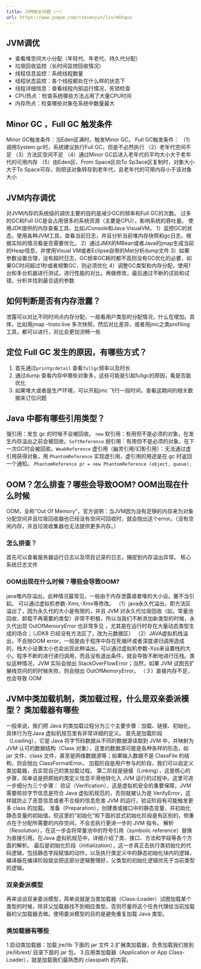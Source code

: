 ```yaml
---
title: JVM相关问题（一）
url: https://www.yuque.com/stevenyin/liv/mkhqvu
---
```


<a name="h4lkX"></a>

## **JVM调优**

- 查看堆空间大小分配（年轻代、年老代、持久代分配）
- 垃圾回收监控（长时间监控回收情况）
- 线程信息监控：系统线程数量
- 线程状态监控：各个线程都处在什么样的状态下
- 线程详细信息：查看线程内部运行情况，死锁检查
- CPU热点：检查系统哪些方法占用了大量CPU时间
- 内存热点：检查哪些对象在系统中数量最大 <a name="JHqUu"></a>

## Minor GC ，Full GC 触发条件

Minor GC触发条件：当Eden区满时，触发Minor GC。
Full GC触发条件：
（1）调用System.gc时，系统建议执行Full GC，但是不必然执行
（2）老年代空间不足
（3）方法区空间不足
（4）通过Minor GC后进入老年代的平均大小大于老年代的可用内存
（5）由Eden区、From Space区向To Sp3ace区复制时，对象大小大于To Space可存，则把该对象转存到老年代，且老年代的可用内存小于该对象大小 <a name="uvfcf"></a>

## JVM内存调优

对JVM内存的系统级的调优主要的目的是减少GC的频率和Full GC的次数。 过多的GC和Full GC是会占用很多的系统资源（主要是CPU），影响系统的吞吐量。
使用JDK提供的内存查看工具，比如JConsole和Java VisualVM。
1）监控GC的状态，使用各种JVM工具，查看当前日志，并且分析当前堆内存快照和gc日志，根据实际的情况看是否需要优化。
2）通过JMX的MBean或者Java的jmap生成当前的Heap信息，并使用Visual VM或者Eclipse自带的Mat分析dump文件
3）如果参数设置合理，没有超时日志，GC频率GC耗时都不高则没有GC优化的必要，如果GC时间超过1秒或者频繁GC，则必须优化
4）调整GC类型和内存分配，使用1台和多台机器进行测试，进行性能的对比。再做修改，最后通过不断的试验和试错，分析并找到最合适的参数 <a name="y7JiA"></a>

## 如何判断是否有内存泄露？

泄露可以对比不同时间点内存分配，一般看用户类型的分配情况，什么在增加。具体，比如用jmap -histo:live 多次快照，然后对比差异，或者用jmc之类profiling工具，都可以进行，对比会更加流畅一些 <a name="cj3fq"></a>

## **定位 Full GC 发生的原因，有哪些方式？**

1. 首先通过`printgcdetail` 查看`fullgc`频率以及时长
2. 通过dump 查看内存中哪些对象多，这些可能是引起fullgc的原因，看是否能优化
3. 如果堆大或者是生产环境，可以开起jmc 飞行一段时间，查看这期间的相关数据来订位问题 <a name="eGa9K"></a>

## Java 中都有哪些引用类型？

强引用：发生 gc 的时候不会被回收。 `new`
软引用：有用但不是必须的对象，在发生内存溢出之前会被回收。`SoftReference`
弱引用：有用但不是必须的对象，在下一次GC时会被回收。`WeakReference`
虚引用（幽灵引用/幻影引用）：无法通过虚引用获得对象，用 `PhantomReference` 实现虚引用，虚引用的用途是在 gc 时返回一个通知。
`PhantomReference pr = new PhantomReference (object, queue);`

<a name="FJPYH"></a>

## **OOM？怎么排查？哪些会导致OOM? OOM出现在什么时候**

OOM，全称“Out Of Memory”，官方说明：当JVM因为没有足够的内存来为对象分配空间并且垃圾回收器也已经没有空间可回收时，就会抛出这个error。（没有空闲内存，并且垃圾收集器也无法提供更多内存。） <a name="Qd8nJ"></a>

### 怎么排查？

首先可以查看服务器运行日志以及项目记录的日志，捕捉到内存溢出异常。
核心系统日志文件 <a name="SDm3l"></a>

### **OOM出现在什么时候？哪些会导致OOM?**

java堆内存溢出，此种情况最常见，一般由于内存泄露或者堆的大小设。置不当引起。 可以通过虚拟机参数-Xms,-Xmx等修改。
（1）java永久代溢出，即方法区溢出了，因为永久代的大小是有限的，并且 JVM 对永久代垃圾回收（如，常量池回收、卸载不再需要的类型）非常不积极，所以当我们不断添加新类型的时候，永久代出现 OutOfMemoryError 也非常多见 ，尤其是在运行时存在大量动态类型生成的场合；（JDK8 已经没有方法区了，改为元数据区）
（2）JAVA虚拟机栈溢出，不会抛OOM error，一般是由于程序中存在死循环或者深度递归调用造成的，栈大小设置太小也会出现此种溢出。可以通过虚拟机参数-Xss来设置栈的大小。程序不断的进行递归调用，而且没有退出条件，就会导致不断地进行压栈。类似这种情况，JVM 实际会抛出 StackOverFlowError；当然，如果 JVM 试图去扩展栈空间的的时候失败，则会抛出 OutOfMemoryError。
（３）直接内存不足，也会导致 OOM <a name="fcIrV"></a>

## **JVM中类加载机制，类加载过程，什么是双亲委派模型？ 类加载器有哪些**

一般来说，我们把 Java 的类加载过程分为三个主要步骤：加载、链接、初始化，具体行为在Java 虚拟机规范里有非常详细的定义。
首先是加载阶段（Loading），它是 Java 将字节码数据从不同的数据源读取到 JVM 中，并映射为 JVM 认可的数据结构（Class 对象），这里的数据源可能是各种各样的形态，如 jar 文件、class 文件，甚至是网络数据源等；如果输入数据不是 ClassFile 的结构，则会抛出 ClassFormatError。
加载阶段是用户参与的阶段，我们可以自定义类加载器，去实现自己的类加载过程。
第二阶段是链接（Linking），这是核心的步骤，简单说是把原始的类定义信息平滑地转化入 JVM 运行的过程中。这里可进一步细分为三个步骤：
验证（Verification），这是虚拟机安全的重要保障，JVM 需要核验字节信息是符合 Java 虚拟机规范的，否则就被认为是 VerifyError，这样就防止了恶意信息或者不合规的信息危害 JVM 的运行，验证阶段有可能触发更多 class 的加载。
准备（Preparation），创建类或接口中的静态变量，并初始化静态变量的初始值。但这里的“初始化”和下面的显式初始化阶段是有区别的，侧重点在于分配所需要的内存空间，不会去执行更进一步的 JVM 指令。
解析（Resolution），在这一步会将常量池中的符号引用（symbolic reference）替换为直接引用。在Java 虚拟机规范中，详细介绍了类、接口、方法和字段等各个方面的解析。
最后是初始化阶段（initialization），这一步真正去执行类初始化的代码逻辑，包括静态字段赋值的动作，以及执行类定义中的静态初始化块内的逻辑，编译器在编译阶段就会把这部分逻辑整理好，父类型的初始化逻辑优先于当前类型的逻辑。 <a name="be0ia"></a>

### 双亲委派模型

再来谈谈双亲委派模型，简单说就是当类加载器（Class-Loader）试图加载某个类型的时候，除非父加载器找不到相应类型，否则尽量将这个任务代理给当前加载器的父加载器去做。使用委派模型的目的是避免重复加载 Java 类型。 <a name="oj1DM"></a>

### 类加载器有哪些

1.启动类加载器：加载 jre/lib 下面的 jar 文件
2.扩展类加载器，负责加载我们放到 jre/lib/ext/ 目录下面的 jar 包，
3.应用类加载器（Application or App Class-Loader），就是加载我们最熟悉的 classpath 的内容。
